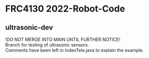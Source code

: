 # FRC4130 2022-Robot-Code
## ultrasonic-dev
!DO NOT MERGE INTO MAIN UNTIL FURTHER NOTICE!<br>
Branch for testing of ultrasonic sensors.<br>
Comments have been left in IndexTele.java to explain the example.
